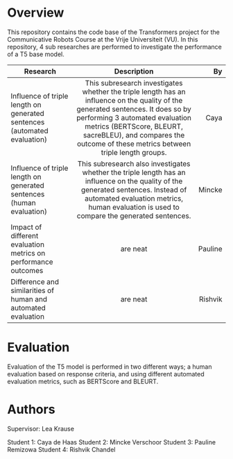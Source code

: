 # Overview
This repository contains the code base of the Transformers project for the Communicative Robots Course at the Vrije Universiteit (VU).
In this repository, 4 sub researches are performed to investigate the performance of a T5 base model. 

| **Research**                                                                       | **Description**           | **By**      |
| -------------------------------------------------------------------------------|:---------------------:| -------:|
| Influence of triple length on generated sentences (automated evaluation)       | This subresearch investigates whether the triple length has an influence on the quality of the generated sentences. It does so by performing 3 automated evaluation metrics (BERTScore, BLEURT, sacreBLEU), and compares the outcome of these metrics between triple length groups.                                                                                                            | Caya    |
| Influence of triple length on generated sentences (human evaluation)           | This subresearch also investigates whether the triple length has an influence on the quality of the generated sentences. Instead of automated evaluation metrics, human evaluation is used to compare the generated sentences.  |  Mincke |
| Impact of different evaluation metrics on performance outcomes                 | are neat              | Pauline |
| Difference and similarities of human and automated evaluation                  | are neat              | Rishvik |


# Evaluation 
Evaluation of the T5 model is performed in two different ways; a human evaluation based on response criteria, and using different automated evaluation metrics, such as BERTScore and BLEURT. 

# Authors 
Supervisor: Lea Krause

Student 1: Caya de Haas
Student 2: Mincke Verschoor
Student 3: Pauline Remizowa
Student 4: Rishvik Chandel

